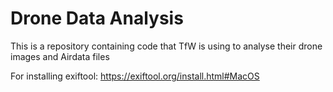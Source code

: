 # Drone Data Analysis

This is a repository containing code that TfW is using to analyse their drone images and Airdata files

For installing exiftool: https://exiftool.org/install.html#MacOS
